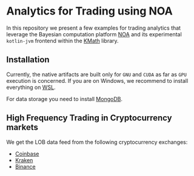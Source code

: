 # Analytics for Trading using NOA

In this repository we present a few examples for trading analytics that leverage 
the Bayesian computation platform [NOA](https://github.com/grinisrit/noa) 
and its experimental `kotlin-jvm` frontend 
within the [KMath](https://github.com/grinisrit/kmath/tree/feature/noa/kmath-noa) library. 

## Installation 

Currently, the native artifacts are built only for `GNU`
and `CUDA` as far as `GPU` execution is concerned.
If you are on Windows, we recommend to install 
everything on [WSL](https://docs.nvidia.com/cuda/wsl-user-guide/index.html).

For data storage you need to install 
[MongoDB](https://docs.mongodb.com/manual/tutorial/install-mongodb-on-ubuntu/).

## High Frequency Trading in Cryptocurrency markets

We get the LOB data feed from the following cryptocurrency exchanges:

* [Coinbase](https://docs.pro.coinbase.com/#the-level2-channel)
* [Kraken](https://docs.kraken.com/websockets/#message-book/)
* [Binance](https://github.com/binance/binance-spot-api-docs/blob/master/web-socket-streams.md)

